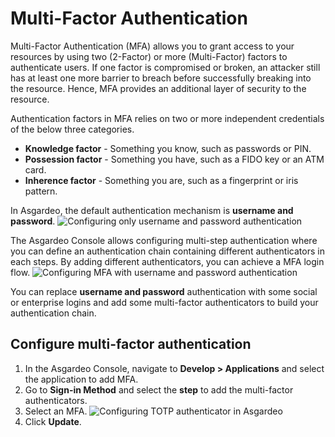 # Multi-Factor Authentication

Multi-Factor Authentication (MFA) allows you to grant access to your resources by using two (2-Factor) or more (Multi-Factor) factors to authenticate users. If one factor is compromised or broken, an attacker still has at least one more barrier to breach before successfully breaking into the resource. Hence, MFA provides an additional layer of security to the resource.

Authentication factors in MFA relies on two or more independent credentials of the below three categories.

- **Knowledge factor**  - Something you know, such as passwords or PIN.
- **Possession factor** - Something you have, such as a FIDO key or an ATM card.
- **Inherence factor**  - Something you are, such as a fingerprint or iris pattern.

In Asgardeo, the default authentication mechanism is **username and password**. 
 <img :src="$withBase('/assets/img/guides/mfa/one-factor-auth.png')" alt="Configuring only username and password authentication">

The Asgardeo Console allows configuring multi-step authentication where you can define an authentication chain containing different authenticators in each steps. By adding different authenticators, you can achieve a MFA login flow. 
 <img :src="$withBase('/assets/img/guides/mfa/mfa-config.png')" alt="Configuring MFA with username and password authentication">

You can replace **username and password** authentication with some social or enterprise logins and add some multi-factor authenticators to build your authentication chain.

## Configure multi-factor authentication

1. In the Asgardeo Console, navigate to **Develop > Applications** and select the application to add MFA.
2. Go to **Sign-in Method** and select the **step** to add the multi-factor authenticators.
3. Select an MFA.
    <img :src="$withBase('/assets/img/guides/mfa/add-totp-authenticator.png')" alt="Configuring TOTP authenticator in Asgardeo">
4. Click **Update**.

